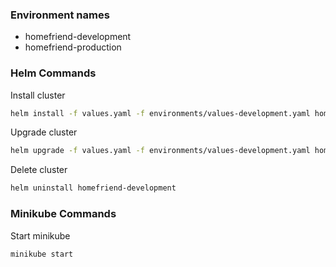 ### Environment names
- homefriend-development
- homefriend-production

### Helm Commands
Install cluster
```sh
helm install -f values.yaml -f environments/values-development.yaml homefriend-development .
```

Upgrade cluster
```sh
helm upgrade -f values.yaml -f environments/values-development.yaml homefriend-development .
```

Delete cluster
```sh
helm uninstall homefriend-development
```

### Minikube Commands
Start minikube
```sh
minikube start
```